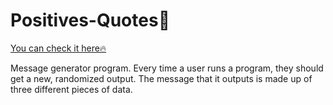 ﻿# Positives-Quotes💪
[You can check it here🔥](https://nervous-bhabha-39e775.netlify.app/)

Message generator program. Every time a user runs a program, they should get a new, randomized output.
The message that it outputs is made up of three different pieces of data.

